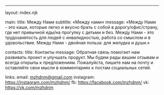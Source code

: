 ---
layout: index.njk

main:
  title: Между Нами
  subtitle: «Между нами»
  message: «Между Нами - это каши, которые легко и вкусно брать с собой в дорогу/офис/страну, где нет привычной еды/на прогулку с детьми и без. Между Нами - это трудозанятость для людей с инвалидностью, работа со смыслом и в удовольствие. Между Нами - двойная польза: для желудка и души.»

contacts:
  title: Контакты
  message: Обратная связь помогает нам развивать проект и улучшать продукт. Мы будем рады вашим отзывам и всегда открыты к предложениям. Пожалуйста, пишите нам на почту и оставляйте свои мысли в комментариях к постам социальных сетей.

  links:
    email: mzhdnm@gmail.com
    instagram: https://instagram.com/mzhdnm/
    fb: https://facebook.com/mzhdnm/
    vk: https://vk.com/mzhdnm
